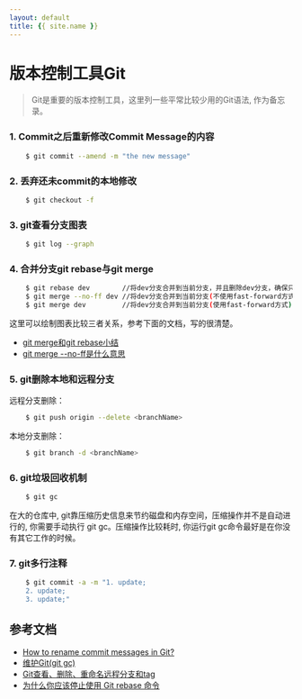 ```yaml
---
layout: default
title: {{ site.name }}
---
```


# 版本控制工具Git

> Git是重要的版本控制工具，这里列一些平常比较少用的Git语法, 作为备忘录。

### 1. Commit之后重新修改Commit Message的内容
```bash
    $ git commit --amend -m "the new message" 
```

### 2. 丢弃还未commit的本地修改
```bash
    $ git checkout -f 
```

### 3. git查看分支图表
```bash
    $ git log --graph
```

### 4. 合并分支git rebase与git merge 
```bash
    $ git rebase dev        //将dev分支合并到当前分支，并且删除dev分支，确保只有一条分支流
    $ git merge --no-ff dev //将dev分支合并到当前分支(不使用fast-forward方式), 将多分支在流图里都展现
    $ git merge dev         //将dev分支合并到当前分支(使用fast-forward方式), 如果更新了新分支后，原分支没有改动，则修改会合入原分支, 同rebase效果一样。
```
这里可以绘制图表比较三者关系，参考下面的文档，写的很清楚。  
- [git merge和git rebase小结](http://blog.csdn.net/wh_19910525/article/details/7554489)  
- [git merge --no-ff是什么意思](https://segmentfault.com/q/1010000002477106)  

### 5. git删除本地和远程分支
远程分支删除：
```bash
    $ git push origin --delete <branchName>
```

本地分支删除：
```bash
    $ git branch -d <branchName>
```

### 6. git垃圾回收机制
```bash
    $ git gc
```
在大的仓库中, git靠压缩历史信息来节约磁盘和内存空间，压缩操作并不是自动进行的, 你需要手动执行 git gc。压缩操作比较耗时, 你运行git gc命令最好是在你没有其它工作的时候。

### 7. git多行注释
```bash
    $ git commit -a -m "1. update;
    2. update;
    3. update;"
```


## 参考文档
- [How to rename commit messages in Git?](https://stackoverflow.com/questions/10748749/how-to-rename-commit-messages-in-git)
- [维护Git(git gc)](http://gitbook.liuhui998.com/4_10.html)
- [Git查看、删除、重命名远程分支和tag](https://blog.zengrong.net/post/1746.html)
- [为什么你应该停止使用 Git rebase 命令](https://zhuanlan.zhihu.com/p/29682134?group_id=900676029545332736)
